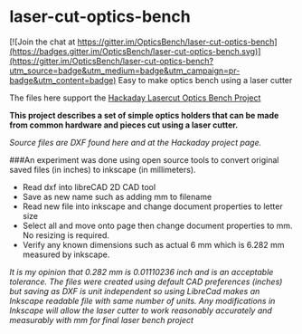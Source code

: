 # laser-cut-optics-bench

[![Join the chat at https://gitter.im/OpticsBench/laser-cut-optics-bench](https://badges.gitter.im/OpticsBench/laser-cut-optics-bench.svg)](https://gitter.im/OpticsBench/laser-cut-optics-bench?utm_source=badge&utm_medium=badge&utm_campaign=pr-badge&utm_content=badge)
Easy to make optics bench using a laser cutter

The files here support the [Hackaday Lasercut Optics Bench Project](https://hackaday.io/project/10707-lasercut-optics-bench)

**This project describes a set of simple optics holders that can be made from common hardware and pieces cut using a laser cutter.**

*Source files are DXF found here and at the Hackaday project page.*

###An experiment was done using open source tools to convert original saved files (in inches) to inkscape (in millimeters).

* Read dxf into libreCAD 2D CAD tool
* Save as new name such as adding mm to filename
* Read new file into inkscape and change document properties to letter size
* Select all and move onto page then change document properties to mm. No resizing is required.
* Verify any known dimensions such as actual 6 mm which is 6.282 mm measured by inkscape.

*It is my opinion that 0.282 mm is 0.01110236 inch and is an acceptable tolerance.
The files were created using default CAD preferences (inches) but saving as DXF is unit independent so using
LibreCad makes an Inkscape readable file with same number of units.
Any modifications in Inkscape will allow the laser cutter to work reasonably accurately and measurably
with mm for final laser bench project*
